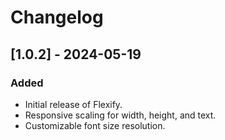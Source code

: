 # Changelog


## [1.0.2] - 2024-05-19
### Added
- Initial release of Flexify.
- Responsive scaling for width, height, and text.
- Customizable font size resolution.
